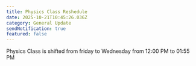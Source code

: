 ```yaml
---
title: Physics Class Reshedule
date: 2025-10-21T10:45:26.036Z
category: General Update
sendNotification: true
featured: false
---
```

Physics Class is shifted from friday to Wednesday from 12:00 PM to 01:55 PM